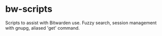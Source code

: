 # bw-scripts
Scripts to assist with Bitwarden use. Fuzzy search, session management with gnupg, aliased 'get' command.
